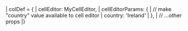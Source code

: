 <framework-specific-section frameworks="javascript">
<snippet transform={false}>
| colDef = {
|    cellEditor: MyCellEditor,    
|    cellEditorParams: {
|        // make "country" value available to cell editor
|        country: 'Ireland'
|    },
|    // ...other props
|}
</snippet>
</framework-specific-section>